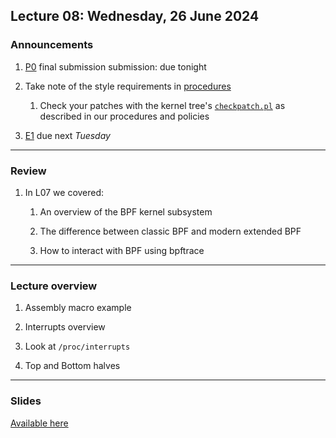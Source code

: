 ## Lecture 08: Wednesday, 26 June 2024

### Announcements

1. [P0](/assignments/P0.md) final submission submission: due tonight

1. Take note of the style requirements in
[procedures](/procedures.md) 

    1. Check your patches with the kernel tree's
[`checkpatch.pl`](https://raw.githubusercontent.com/torvalds/linux/master/scripts/checkpatch.pl)
as described in our procedures and policies

1. [E1](/assignments/E1.md) due next _Tuesday_

---

### Review

1. In L07 we covered:

    1. An overview of the BPF kernel subsystem

    1. The difference between classic BPF and modern extended BPF

    1. How to interact with BPF using bpftrace

---

### Lecture overview

1. Assembly macro example

1. Interrupts overview

1. Look at `/proc/interrupts`

1. Top and Bottom halves

---

### Slides

[Available here](/slides/interrupts.html)
